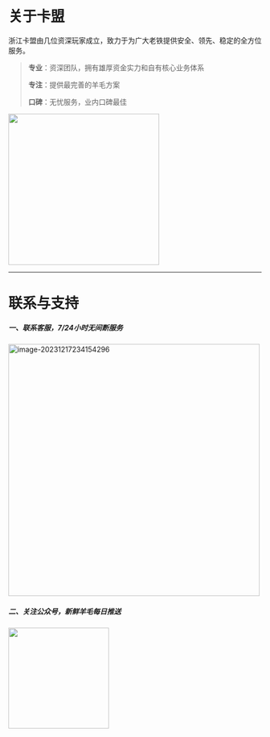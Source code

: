 # 关于卡盟

浙江卡盟由几位资深玩家成立，致力于为广大老铁提供安全、领先、稳定的全方位服务。

> **专业**：资深团队，拥有雄厚资金实力和自有核心业务体系
>
> **专注**：提供最完善的羊毛方案
>
> **口碑**：无忧服务，业内口碑最佳

<img src="https://cos.zjkmkj.com/media/2024/08/20/b0e6ea71b4a70eabe881c757a65340ba-2.webp" width=300/>

---

# 联系与支持

##### 一、联系客服，7/24小时无间断服务

<img src="https://cos.zjkmkj.com/media/2024/08/20/c2838767f633a93383d5c209c80afbc1-2.webp" alt="image-20231217234154296" width=500 />

##### 二、关注公众号，新鲜羊毛每日推送

<img src="https://cos.zjkmkj.com/media/2024/08/20/3f79134b2ea30d274dd1cd2ebf0d314e-2.webp" width=200 />
